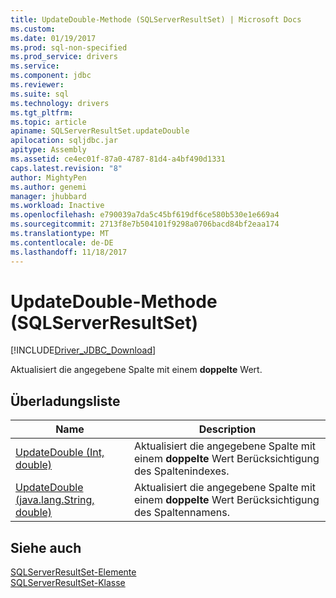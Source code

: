 ```yaml
---
title: UpdateDouble-Methode (SQLServerResultSet) | Microsoft Docs
ms.custom: 
ms.date: 01/19/2017
ms.prod: sql-non-specified
ms.prod_service: drivers
ms.service: 
ms.component: jdbc
ms.reviewer: 
ms.suite: sql
ms.technology: drivers
ms.tgt_pltfrm: 
ms.topic: article
apiname: SQLServerResultSet.updateDouble
apilocation: sqljdbc.jar
apitype: Assembly
ms.assetid: ce4ec01f-87a0-4787-81d4-a4bf490d1331
caps.latest.revision: "8"
author: MightyPen
ms.author: genemi
manager: jhubbard
ms.workload: Inactive
ms.openlocfilehash: e790039a7da5c45bf619df6ce580b530e1e669a4
ms.sourcegitcommit: 2713f8e7b504101f9298a0706bacd84bf2eaa174
ms.translationtype: MT
ms.contentlocale: de-DE
ms.lasthandoff: 11/18/2017
---
```

# <a name="updatedouble-method-sqlserverresultset"></a>UpdateDouble-Methode (SQLServerResultSet)
[!INCLUDE[Driver_JDBC_Download](../../../includes/driver_jdbc_download.md)]

  Aktualisiert die angegebene Spalte mit einem **doppelte** Wert.  
  
## <a name="overload-list"></a>Überladungsliste  
  
|Name|Description|  
|----------|-----------------|  
|[UpdateDouble (Int, double)](../../../connect/jdbc/reference/updatedouble-method-int-double.md)|Aktualisiert die angegebene Spalte mit einem **doppelte** Wert Berücksichtigung des Spaltenindexes.|  
|[UpdateDouble (java.lang.String, double)](../../../connect/jdbc/reference/updatedouble-method-java-lang-string-double.md)|Aktualisiert die angegebene Spalte mit einem **doppelte** Wert Berücksichtigung des Spaltennamens.|  
  
## <a name="see-also"></a>Siehe auch  
 [SQLServerResultSet-Elemente](../../../connect/jdbc/reference/sqlserverresultset-members.md)   
 [SQLServerResultSet-Klasse](../../../connect/jdbc/reference/sqlserverresultset-class.md)  
  
  
